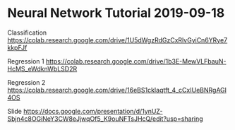 # Neural Network Tutorial 2019-09-18

Classification
https://colab.research.google.com/drive/1U5dWgzRdGzCxRlvGyiCn6YRye7kkpFJf

Regression 1
https://colab.research.google.com/drive/1b3E-MewVLFbauN-HcMS_eWdknWbLSD2R

Regression 2
https://colab.research.google.com/drive/16eBS1ckIaqtft_4_cCxIUeBNRgAGl4OS

Slide
https://docs.google.com/presentation/d/1ynUZ-Sbjn4c8OGiNeY3CW8eJjwqOf5_K9ouNFTsJHcQ/edit?usp=sharing
